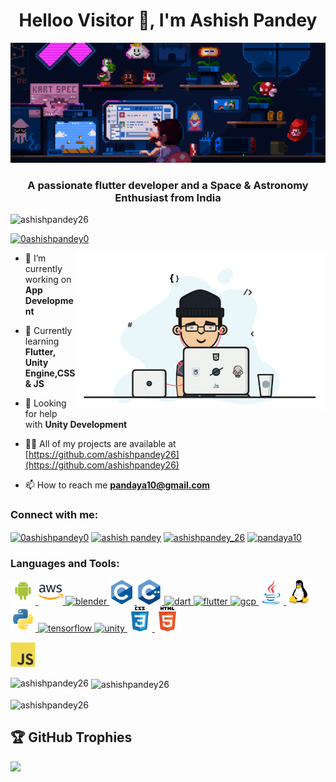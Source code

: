 

<h1 align="center">Helloo Visitor 👋, I'm Ashish Pandey</h1>
<div align="center"> <img src="https://raw.githubusercontent.com/ashishpandey26/ashishpandey26/main/banner1.gif"> </div>



<h3 align="center">A passionate flutter developer and a Space & Astronomy Enthusiast from India</h3>
<p align="left"> <img src="https://komarev.com/ghpvc/?username=ashishpandey26&label=Profile%20views&color=0e75b6&style=flat" alt="ashishpandey26" /> </p>


<p align="left"> <a href="https://twitter.com/0ashishpandey0" target="blank"><img src="https://img.shields.io/twitter/follow/0ashishpandey0?logo=twitter&style=for-the-badge" alt="0ashishpandey0" /></a> </p>
<img align="right" alt="Coding" width="400" src="https://raw.githubusercontent.com/ashishpandey26/ashishpandey26/main/coder.gif">

- 🔭 I’m currently working on **App Development**
  
- 🌱 Currently learning **Flutter, Unity Engine,CSS & JS**
  
- 🤝 Looking for help with **Unity Development**

- 👨‍💻 All of my projects are available at [https://github.com/ashishpandey26](https://github.com/ashishpandey26)
  
- 📫 How to reach me **pandaya10@gmail.com**

<h3 align="left">Connect with me:</h3>
<p align="left">
<a href="https://twitter.com/0ashishpandey0" target="blank"><img align="center" src="https://raw.githubusercontent.com/rahuldkjain/github-profile-readme-generator/master/src/images/icons/Social/twitter.svg" alt="0ashishpandey0" height="30" width="40" /></a>
<a href="https://linkedin.com/in/ashish pandey" target="blank"><img align="center" src="https://raw.githubusercontent.com/rahuldkjain/github-profile-readme-generator/master/src/images/icons/Social/linked-in-alt.svg" alt="ashish pandey" height="30" width="40" /></a>
<a href="https://instagram.com/ashishpandey_26" target="blank"><img align="center" src="https://raw.githubusercontent.com/rahuldkjain/github-profile-readme-generator/master/src/images/icons/Social/instagram.svg" alt="ashishpandey_26" height="30" width="40" /></a>
<a href="https://www.hackerrank.com/pandaya10" target="blank"><img align="center" src="https://raw.githubusercontent.com/rahuldkjain/github-profile-readme-generator/master/src/images/icons/Social/hackerrank.svg" alt="pandaya10" height="30" width="40" /></a>
</p>

<h3 align="left">Languages and Tools:</h3>
<p align="left"> <a href="https://developer.android.com" target="_blank" rel="noreferrer"> <img src="https://raw.githubusercontent.com/devicons/devicon/master/icons/android/android-original-wordmark.svg" alt="android" width="40" height="40"/> </a> <a href="https://aws.amazon.com" target="_blank" rel="noreferrer"> <img src="https://raw.githubusercontent.com/devicons/devicon/master/icons/amazonwebservices/amazonwebservices-original-wordmark.svg" alt="aws" width="40" height="40"/> </a> <a href="https://www.blender.org/" target="_blank" rel="noreferrer"> <img src="https://download.blender.org/branding/community/blender_community_badge_white.svg" alt="blender" width="40" height="40"/> </a> <a href="https://www.cprogramming.com/" target="_blank" rel="noreferrer"> <img src="https://raw.githubusercontent.com/devicons/devicon/master/icons/c/c-original.svg" alt="c" width="40" height="40"/> </a> <a href="https://www.w3schools.com/cpp/" target="_blank" rel="noreferrer"> <img src="https://raw.githubusercontent.com/devicons/devicon/master/icons/cplusplus/cplusplus-original.svg" alt="cplusplus" width="40" height="40"/> </a> <a href="https://dart.dev" target="_blank" rel="noreferrer"> <img src="https://www.vectorlogo.zone/logos/dartlang/dartlang-icon.svg" alt="dart" width="40" height="40"/> </a> <a href="https://flutter.dev" target="_blank" rel="noreferrer"> <img src="https://www.vectorlogo.zone/logos/flutterio/flutterio-icon.svg" alt="flutter" width="40" height="40"/> </a> <a href="https://cloud.google.com" target="_blank" rel="noreferrer"> <img src="https://www.vectorlogo.zone/logos/google_cloud/google_cloud-icon.svg" alt="gcp" width="40" height="40"/> </a> <a href="https://www.java.com" target="_blank" rel="noreferrer"> <img src="https://raw.githubusercontent.com/devicons/devicon/master/icons/java/java-original.svg" alt="java" width="40" height="40"/> </a> <a href="https://www.linux.org/" target="_blank" rel="noreferrer"> <img src="https://raw.githubusercontent.com/devicons/devicon/master/icons/linux/linux-original.svg" alt="linux" width="40" height="40"/> </a> <a href="https://www.python.org" target="_blank" rel="noreferrer"> <img src="https://raw.githubusercontent.com/devicons/devicon/master/icons/python/python-original.svg" alt="python" width="40" height="40"/> </a> <a href="https://www.tensorflow.org" target="_blank" rel="noreferrer"> <img src="https://www.vectorlogo.zone/logos/tensorflow/tensorflow-icon.svg" alt="tensorflow" width="40" height="40"/> </a> <a href="https://unity.com/" target="_blank" rel="noreferrer"> <img src="https://www.vectorlogo.zone/logos/unity3d/unity3d-icon.svg" alt="unity" width="40" height="40"/> </a> <a href="https://www.w3schools.com/css/" target="_blank" rel="noreferrer"> <img src="https://raw.githubusercontent.com/devicons/devicon/master/icons/css3/css3-original-wordmark.svg" alt="css3" width="40" height="40"/> </a> <a href="https://www.w3.org/html/" target="_blank" rel="noreferrer"> <img src="https://raw.githubusercontent.com/devicons/devicon/master/icons/html5/html5-original-wordmark.svg" alt="html5" width="40" height="40"/> </a></p><p align="left"> <a href="https://developer.mozilla.org/en-US/docs/Web/JavaScript" target="_blank" rel="noreferrer"> <img src="https://raw.githubusercontent.com/devicons/devicon/master/icons/javascript/javascript-original.svg" alt="javascript" width="40" height="40"/> </a> </p>




<p><img align="left" src="https://github-readme-stats.vercel.app/api/top-langs?username=ashishpandey26&show_icons=true&locale=en&layout=compact&theme=tokyonight" alt="ashishpandey26" /></p>

<p>&nbsp;<img align="center" src="https://github-readme-stats.vercel.app/api?username=ashishpandey26&show_icons=true&locale=en&theme=tokyonight" alt="ashishpandey26" /></p>

<p><img align="center" src="https://github-readme-streak-stats.herokuapp.com/?user=ashishpandey26&theme=tokyonight" alt="ashishpandey26" /></p>

## 🏆 GitHub Trophies
![](https://github-profile-trophy.vercel.app/?username=AshishPandey26&theme=juicyfresh&no-frame=true&no-bg=false&margin-w=4)



